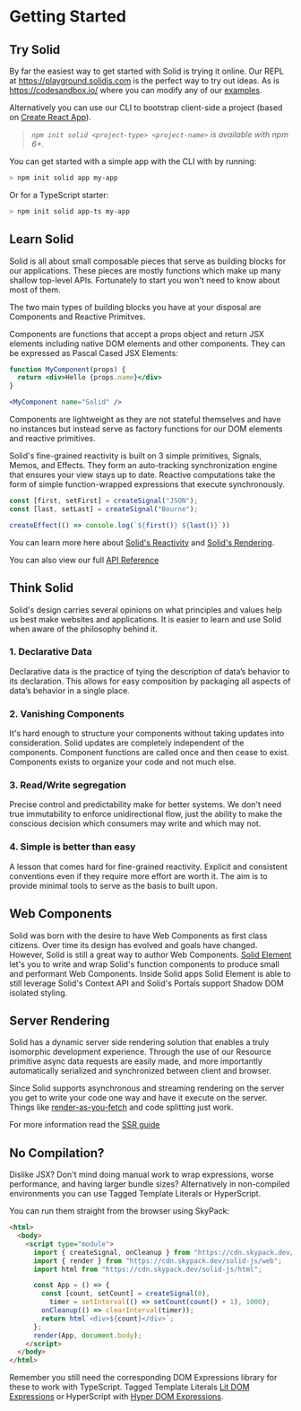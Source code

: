 # Getting Started

## Try Solid

By far the easiest way to get started with Solid is trying it online. Our REPL at https://playground.solidjs.com is the perfect way to try out ideas. As is https://codesandbox.io/ where you can modify any of our [examples](../resources/examples.md).

Alternatively you can use our CLI to bootstrap client-side a project (based on [Create React App](https://github.com/facebook/create-react-app)).

> _`npm init solid <project-type> <project-name>` is available with npm 6+._

You can get started with a simple app with the CLI with by running:

```sh
> npm init solid app my-app
```

Or for a TypeScript starter:

```sh
> npm init solid app-ts my-app
```

## Learn Solid

Solid is all about small composable pieces that serve as building blocks for our applications. These pieces are mostly functions which make up many shallow top-level APIs. Fortunately to start you won't need to know about most of them.

The two main types of building blocks you have at your disposal are Components and Reactive Primitves.

Components are functions that accept a props object and return JSX elements including native DOM elements and other components. They can be expressed as Pascal Cased JSX Elements:

```jsx
function MyComponent(props) {
  return <div>Hello {props.name}</div>
}

<MyComponent name="Solid" />
```

Components are lightweight as they are not stateful themselves and have no instances but instead serve as factory functions for our DOM elements and reactive primitives.

Solid's fine-grained reactivity is built on 3 simple primitives, Signals, Memos, and Effects. They form an auto-tracking synchronization engine that ensures your view stays up to date. Reactive computations take the form of simple function-wrapped expressions that execute synchronously.

```js
const [first, setFirst] = createSignal("JSON");
const [last, setLast] = createSignal("Bourne");

createEffect(() => console.log(`${first()} ${last()}`))
```

You can learn more here about [Solid's Reactivity](reactivity.md) and [Solid's Rendering](rendering.md).

You can also view our full [API Reference](../api.md)

## Think Solid

Solid's design carries several opinions on what principles and values help us best make websites and applications. It is easier to learn and use Solid when aware of the philosophy behind it.

### 1. Declarative Data

Declarative data is the practice of tying the description of data’s behavior to its declaration. This allows for easy composition by packaging all aspects of data’s behavior in a single place.

### 2. Vanishing Components

It's hard enough to structure your components without taking updates into consideration. Solid updates are completely independent of the components. Component functions are called once and then cease to exist. Components exists to organize your code and not much else.

### 3. Read/Write segregation

Precise control and predictability make for better systems. We don't need true immutability to enforce unidirectional flow, just the ability to make the conscious decision which consumers may write and which may not.

### 4. Simple is better than easy

A lesson that comes hard for fine-grained reactivity. Explicit and consistent conventions even if they require more effort are worth it. The aim is to provide minimal tools to serve as the basis to built upon.

## Web Components

Solid was born with the desire to have Web Components as first class citizens. Over time its design has evolved and goals have changed. However, Solid is still a great way to author Web Components. [Solid Element](https://github.com/solidjs/solid/tree/main/packages/solid-element) let's you to write and wrap Solid's function components to produce small and performant Web Components. Inside Solid apps Solid Element is able to still leverage Solid's Context API and Solid's Portals support Shadow DOM isolated styling.

## Server Rendering

Solid has a dynamic server side rendering solution that enables a truly isomorphic development experience. Through the use of our Resource primitive async data requests are easily made, and more importantly automatically serialized and synchronized between client and browser.

Since Solid supports asynchronous and streaming rendering on the server you get to write your code one way and have it execute on the server. Things like [render-as-you-fetch](https://reactjs.org/docs/concurrent-mode-suspense.html#approach-3-render-as-you-fetch-using-suspense) and code splitting just work.

For more information read the [SSR guide](./server.md)

## No Compilation?

Dislike JSX? Don't mind doing manual work to wrap expressions, worse performance, and having larger bundle sizes? Alternatively in non-compiled environments you can use Tagged Template Literals or HyperScript.

You can run them straight from the browser using SkyPack:

```html
<html>
  <body>
    <script type="module">
      import { createSignal, onCleanup } from "https://cdn.skypack.dev/solid-js";
      import { render } from "https://cdn.skypack.dev/solid-js/web";
      import html from "https://cdn.skypack.dev/solid-js/html";

      const App = () => {
        const [count, setCount] = createSignal(0),
          timer = setInterval(() => setCount(count() + 1), 1000);
        onCleanup(() => clearInterval(timer));
        return html`<div>${count}</div>`;
      };
      render(App, document.body);
    </script>
  </body>
</html>
```

Remember you still need the corresponding DOM Expressions library for these to work with TypeScript. Tagged Template Literals [Lit DOM Expressions](https://github.com/solidjs/dom-expressions/tree/main/packages/lit-dom-expressions) or HyperScript with [Hyper DOM Expressions](https://github.com/solidjs/dom-expressions/tree/main/packages/hyper-dom-expressions).
